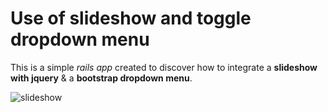 # Use of slideshow and toggle dropdown menu

This is a simple *rails app* created to discover how to integrate a **slideshow with jquery** & a **bootstrap dropdown menu**.

![slideshow](https://nsa39.casimages.com/img/2018/08/05/180805092141232264.png)
